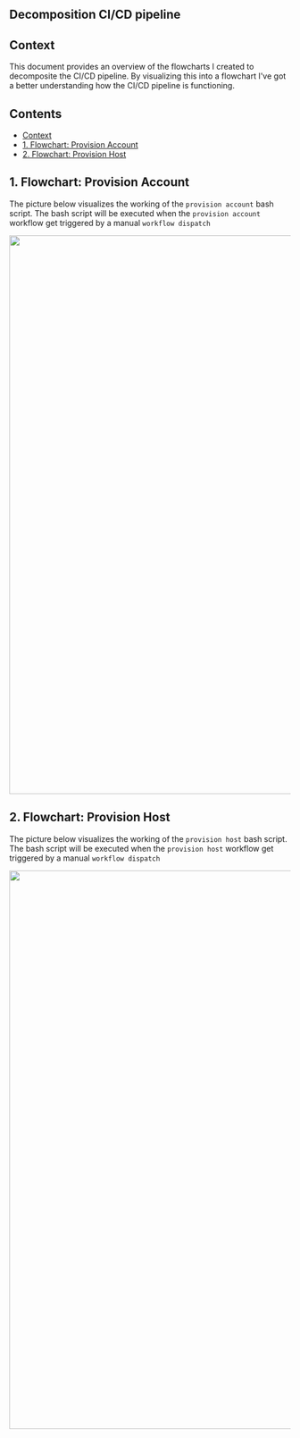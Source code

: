 <!-- title: Decomposition CI/CD pipeline -->

## Decomposition CI/CD pipeline  <!-- omit in toc -->

## Context
This document provides an overview of the flowcharts I created to decomposite the CI/CD pipeline. By visualizing this into a flowchart I've got a better understanding how the CI/CD pipeline is functioning.

## Contents <!-- omit in toc -->

<div class="toc">

- [Context](#context)
- [1. Flowchart: Provision Account](#1-flowchart-provision-account)
- [2. Flowchart: Provision Host](#2-flowchart-provision-host)

</div>

## 1. Flowchart: Provision Account

The picture below visualizes the working of the `provision account` bash script. The bash script will be executed when the `provision account` workflow get triggered by a manual `workflow dispatch`

<img src="./Media/provision_account_script.png" width="1000">

## 2. Flowchart: Provision Host

The picture below visualizes the working of the `provision host` bash script. The bash script will be executed when the `provision host` workflow get triggered by a manual `workflow dispatch`

<img src="./Media/provision_host_script.png" width="1000">